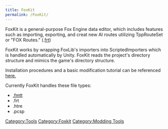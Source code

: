 ```yaml
---
title: FoxKit
permalink: /FoxKit/
---
```


FoxKit is a general-purpose Fox Engine data editor, which includes
features such as importing, exporting, and creat new AI routes utilizing
TppRouteSet or "FOX Routes." (.[frt](/FRT "wikilink"))

FoxKit works by wrapping FoxLib's importers into ScriptedImporters which
is handled automatically by Unity. FoxKit reads the project's directory
structure and mimics the game's directory structure.

Installation procedures and a basic modification tutorial can be
referenced
[here.](/Foxkit:_Installing,_Import_Files_and_Terrain "wikilink")

Currently FoxKit handles these file types:

  - [.fmtt](/FMTT "wikilink")
  - .frt
  - .htre
  - .pcsp

[Category:Tools](/Category:Tools "wikilink")
[Category:Foxkit](/Category:Foxkit "wikilink") [Category:Modding
Tools](/Category:Modding_Tools "wikilink")